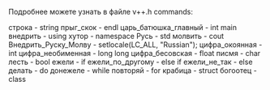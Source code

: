 Подробнее можете узнать в файле v++.h
commands:


строка               - string
прыг_скок            - endl
царь_батюшка_главный - int main
внедрить             - using
хутор                - namespace
Русь                 - std
молвить              - cout
Внедрить_Руску_Молву - setlocale(LC_ALL, "Russian");
цифра_окоянная       - int
цифра_необименная    - long long
цифра_бесовская      - float
писмя                - char
лесть                - bool
ежели                - if
ежели_по_другому     - else if
ежели_не_так         - else
делать               - do
донежеле             - while
повторяй             - for
крабица              - struct
богоотец             - class
